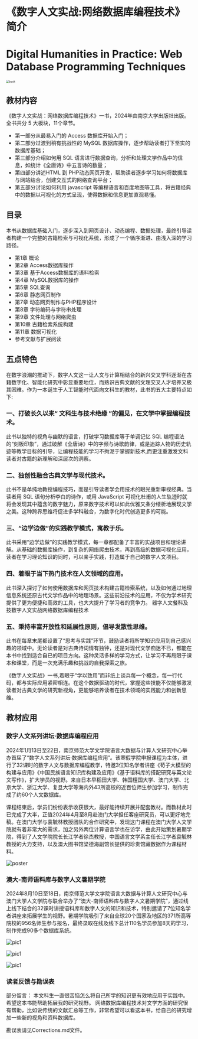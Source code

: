 # 《数字人文实战:网络数据库编程技术》简介
# Digital Humanities in Practice: Web Database Programming Techniques

<img src="imgs/book.png" alt="book" style="zoom:50%;" />

## 教材内容

《数字人文实战：网络数据库编程技术》一书，2024年由南京大学出版社出版。全书共分 5 大板块，11个章节。

-   第一部分从最易入门的 Access 数据库开始入门；
-   第二部分过渡到稍有挑战性的 MySQL 数据库操作，逐步帮助读者打下坚实的数据库基础；
-   第三部分介绍如何用 SQL 语言进行数据查询，分析和处理文学作品中的信息，如统计《全唐诗》中五言诗的数量；
-   第四部分讲述HTML 到 PHP动态网页开发，帮助读者逐步学习如何将数据库与网站结合，创建交互式的网络查询平台；
-   第五部分讨论如何利用 javascript 等编程语言和百度地图等工具，将古籍经典中的数据以可视化的方式呈现，使得数据和信息更加直观易懂。

## 目录
本书从数据库基础入门，逐步深入到网页设计、动态编程、数据处理，最终引导读者构建一个完整的古籍检索与可视化系统，形成了一个循序渐进、由浅入深的学习路径。
-  第1章 概论
-  第2章 Access数据库操作
-  第3章 基于Access数据库的语料检索
-  第4章 MySQL数据库的操作
-  第5章 SQL查询
-  第6章 静态网页制作
-  第7章 动态网页制作与PHP程序设计
-  第8章 字符编码与字符串处理
-  第9章 文件处理与网络爬虫
-  第10章 古籍检索系统构建
-  第11章 数据可视化
-  参考文献与扩展阅读

## 五点特色
在数字浪潮的推动下，数字人文这一让人文与计算相结合的新兴交叉学科逐渐在古籍数字化、智能化研究中彰显重要地位，而熟识古典文献的文理交叉人才培养又极其困难。作为一本诞生于人工智能时代面向文科生的教材，此书的五大主要特点如下:

### 一、打破长久以来“ 文科生与技术绝缘 ”的偏见，在文学中掌握编程技术。

此书以独特的视角与幽默的语言，打破学习数据库等于单调记忆 SQL 编程语法的“刻板印象”，通过破解《全唐诗》中的字频与诗歌韵律，或是追踪人物的历史轨迹等教学目标的引导，让编程技能的学习不拘泥于掌握新技术,而更注重激发文科读者对古籍的新理解和深层次的洞察。

### 二、独创性融合古典文学与现代技术。

此书不是单纯地教授编程技巧，而是引导读者学会用技术的眼光重新审视经典。当读者用 SQL 语句分析李白的诗作，或用 JavaScript 可视化杜甫的人生轨迹时就将会发现其中蕴含的数字魅力，原来数字技术可以如此优雅又条分缕析地展现文学之美。这种跨界思维将促进多学科融合，为数字化时代创造更多的可能。

### 三、“边学边做”的实践教学模式，寓教于乐。

此书采用“边学边做”的实践教学模式，每一章都配备了丰富的实战项目和理论讲解。从基础的数据库操作，到复杂的网络爬虫技术，再到高级的数据可视化应用，读者在学习理论知识的同时，可以亲手实践，打造属于自己的数字人文项目。

### 四、着眼于当下热门技术在人文领域的应用。

此书深入探讨了如何使用数据库和网页技术构建古籍检索系统，以及如何通过地理信息系统还原古代文学作品中的地理场景。这些前沿技术的应用，不仅为学术研究提供了更为便捷和高效的工具，也大大提升了学习者的竞争力。
器字人文餐科及技数字人文实战网络数据库编程技术

### 五、秉持丰富开放性和延展性原则，倡导发散性思维。

此书在每章末尾都设置了“思考与实践”环节，鼓励读者将所学知识应用到自己感兴趣的领域中。无论读者是对古典诗词情有独钟，还是对现代文学痴迷不已，都能在本书中找到适合自已的项目方向。这种灵活多样的学习方式，让学习不再局限于课本和课堂，而是一次充满乐趣和挑战的自我探索之旅。

《数字人文实战》一书,着眼于“学以致用”而非纸上谈兵每一个概念，每一行代码，都与实际应用紧密相连。在这个数据驱动的时代，掌握这些技能不仅能够激发读者对古典文学的研究新视角，更能够培养读者在技术领域的实践能力和创新思维。

## 教材应用

### 数字人文系列讲坛·数据库编程应用

2024年1月13日至22日，南京师范大学文学院语言大数据与计算人文研究中心举办首届了“数字人文系列讲坛·数据库编程应用”。该寒假学院申报课程为主体，进行了32课时的数字人文与数据库编程教学，特邀3位知名学者讲座《荀子大模型的构建与应用》《中国民族语言知识库构建及应用》《基于语料库的搭配研究与英文论文写作》，扩大学员的视野。来自日本早稻田大学、韩国檀国大学、澳门大学、北京大学、浙江大学、复旦大学等海内外43所高校的近百位师生参加学习，制作完成了约60个人文数据库。

课程结束后，学员们纷纷表示收获很大，最好能持续开展并配套教材。而教材此时已完成了大半，正值2024年4月至8月赴澳门大学担任客座研究员，可以更好地完稿。在澳门大学与袁毓林教授团队的合作研究中，发现这门课程在澳门大学人文学院就有着非常大的需求，加之另外两位计算语言学也在访学，由此开始策划暑期学院，得到了人文学院院长长江学者徐杰教授，中国语言文学系主任长江学者袁毓林教授的大力支持，以及澳大图书馆梁德海副馆长提供的珍贵馆藏数据作为课程材料。

![poster](imgs/poster.png)

### 澳大-南师语料库与数字人文暑期学院

2024年8月10日至18日，南京师范大学文学院语言大数据与计算人文研究中心与澳门大学人文学院与联合举办了“澳大-南师语料库与数字人文暑期学院”，通过线上线下结合的32课时讲授语料库和数字人文的知识和技术，特别邀请了7位知名学者讲座来拓展学生的视野。暑期学院吸引了来自全球20个国家及地区的371所高等院校的956名师生参与报名，最终录取在线及线下总计110名学员参加8天的学习，制作完成90多个数据库系统。

![pic1](imgs/pic1.png)

![pic1](imgs/pic2.png)

![pic1](imgs/pic3.png)

### 读者反馈与勘误表
部分留言：
  本文科生一直很苦恼怎么将自己所学的知识更有效地应用于实践中。希望这本书能帮助拓展我的研究视野。
  网络数据库编程技术对文学方面的研究很有帮助，比如说传统的文献汇总等工作，非常希望可以看这本书，给自己的研究增加一些新的视角和资料数据库。



勘误表请见Corrections.md文件。


